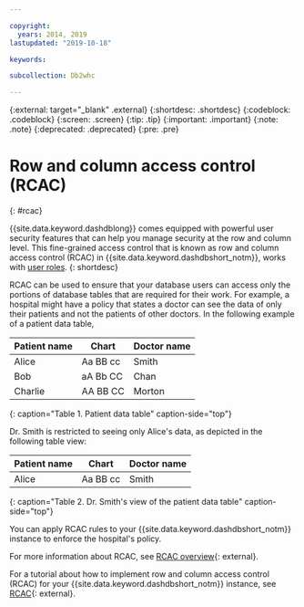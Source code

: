 ```yaml
---

copyright:
  years: 2014, 2019
lastupdated: "2019-10-18"

keywords:

subcollection: Db2whc

---
```


<!-- Attribute definitions --> 
{:external: target="_blank" .external}
{:shortdesc: .shortdesc}
{:codeblock: .codeblock}
{:screen: .screen}
{:tip: .tip}
{:important: .important}
{:note: .note}
{:deprecated: .deprecated}
{:pre: .pre}

# Row and column access control (RCAC)
{: #rcac}

{{site.data.keyword.dashdblong}} comes equipped with powerful user security features that can help you manage security at the row and column level. This fine-grained access control that is known as row and column access control (RCAC) in {{site.data.keyword.dashdbshort_notm}}, works with [user roles](/docs/Db2whc?topic=Db2whc-user_roles). 
{: shortdesc}

RCAC can be used to ensure that your database users can access only the portions of database tables that are required for their work. For example, a hospital might have a policy that states a doctor can see the data of only their patients and not the patients of other doctors. In the following example of a patient data table,

| Patient name | Chart | Doctor name |
|--------------|-------|-------------|
| Alice | Aa BB cc | Smith |
| Bob | aA Bb CC | Chan |
| Charlie | AA BB CC | Morton |
{: caption="Table 1. Patient data table" caption-side="top"}

Dr. Smith is restricted to seeing only Alice's data, as depicted in the following table view:

| Patient name | Chart | Doctor name |
|--------------|-------|-------------|
| Alice | Aa BB cc | Smith |
{: caption="Table 2. Dr. Smith's view of the patient data table" caption-side="top"}

You can apply RCAC rules to your {{site.data.keyword.dashdbshort_notm}} instance to enforce the hospital's policy.

For more information about RCAC, see [RCAC overview](https://www.ibm.com/support/knowledgecenter/en/SS6NHC/com.ibm.swg.im.dashdb.security.doc/doc/rcac_overview.html){: external}.

For a tutorial about how to implement row and column access control (RCAC) for your {{site.data.keyword.dashdbshort_notm}} instance, see [RCAC](https://www.ibm.com/cloud/garage/dte/tutorial/row-and-column-access-control-rcac-ibm-db2-warehouse-cloud){: external}.






